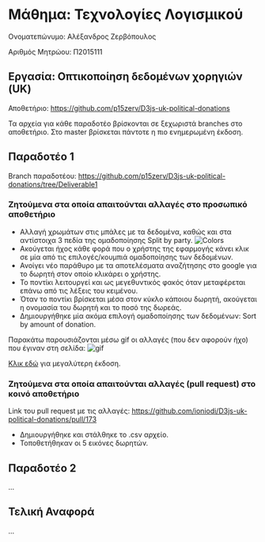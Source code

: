 # Μάθημα: Τεχνολογίες Λογισμικού

Ονοματεπώνυμο: Αλέξανδρος Ζερβόπουλος

Αριθμός Μητρώου: Π2015111

## Εργασία: Οπτικοποίηση δεδομένων χορηγιών (UK)

Αποθετήριο: https://github.com/p15zerv/D3js-uk-political-donations

Τα αρχεία για κάθε παραδοτέο βρίσκονται σε ξεχωριστά branches στο αποθετήριο. Στο master βρίσκεται πάντοτε η πιο ενημερωμένη έκδοση.

## Παραδοτέο 1

Branch παραδοτέου: https://github.com/p15zerv/D3js-uk-political-donations/tree/Deliverable1

### Ζητούμενα στα οποία απαιτούνται αλλαγές στο προσωπικό αποθετήριο

* Αλλαγή χρωμάτων στις μπάλες με τα δεδομένα, καθώς και στα αντίστοιχα 3 πεδία της ομαδοποίησης Split by party.
![Colors](https://user-images.githubusercontent.com/22644005/37419603-7eb47312-27bd-11e8-9941-b384f241f3a8.png)
* Ακούγεται ήχος κάθε φορά που ο χρήστης της εφαρμογής κάνει κλικ σε μία από τις επιλογές/κουμπιά ομαδοποίησης των δεδομένων.
* Ανοίγει νέο παράθυρο με τα αποτελέσματα αναζήτησης στο google για το δωρητή στον οποίο κλικάρει ο χρήστης.
* Το ποντίκι λειτουργεί και ως μεγεθυντικός φακός όταν μεταφέρεται επάνω από τις λέξεις του κειμένου.
* Όταν το ποντίκι βρίσκεται μέσα στον κύκλο κάποιου δωρητή, ακούγεται η ονομασία του δωρητή και το ποσό της δωρεάς.
* Δημιουργήθηκε μία ακόμα επιλογή ομαδοποίησης των δεδομένων: Sort by amount of donation.

Παρακάτω παρουσιάζονται μέσω gif οι αλλαγές (που δεν αφορούν ήχο) που έγιναν στη σελίδα:
![gif](https://thumbs.gfycat.com/WanMeagerBaleenwhale.webp)

[Κλικ εδώ](https://giant.gfycat.com/WanMeagerBaleenwhale.webm) για μεγαλύτερη έκδοση.

### Ζητούμενα στα οποία απαιτούνται αλλαγές (pull request) στο κοινό αποθετήριο

Link του pull request με τις αλλαγές: https://github.com/ioniodi/D3js-uk-political-donations/pull/173

* Δημιουργήθηκε και στάλθηκε το .csv αρχείο.
* Τοποθετήθηκαν οι 5 εικόνες δωρητών.

## Παραδοτέο 2

...

## Τελική Αναφορά

...
